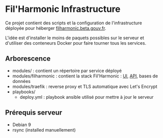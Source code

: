# Fil'Harmonic Infrastructure

Ce projet contient des scripts et la configuration de l'infrastructure déployée pour héberger [filharmonic.beta.gouv.fr](https://filharmonic.beta.gouv.fr).

L'idée est d'installer le moins de paquets possibles sur le serveur et d'utiliser des conteneurs Docker pour faire tourner tous les services.


## Arborescence

- modules/ : contient un répertoire par service déployé
- modules/filharmonic : contient la stack Fil'Harmonic : [UI](https://github.com/MTES-MCT/filharmonic-ui), [API](https://github.com/MTES-MCT/filharmonic-api), bases de données
- modules/traefik : reverse proxy et TLS automatique avec Let's Encrypt
- playbooks/
  - deploy.yml : playbook ansible utilisé pour mettre à jour le serveur


## Prérequis serveur

- Debian 9
- rsync (installed manuellement)


